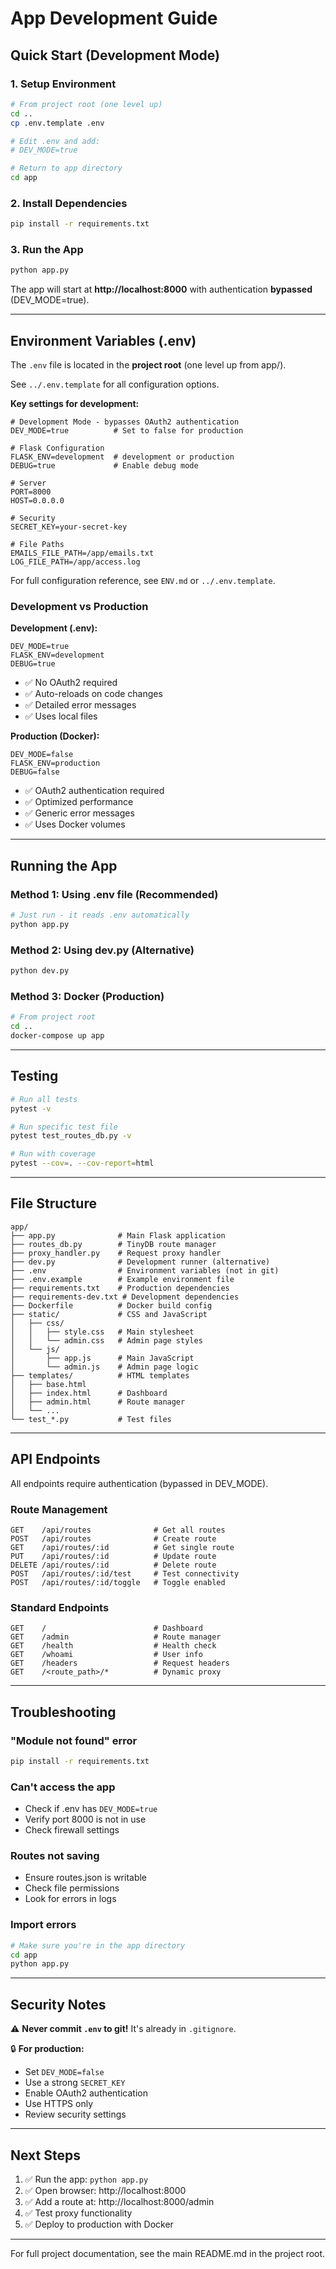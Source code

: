 # App Development Guide

## Quick Start (Development Mode)

### 1. Setup Environment

```bash
# From project root (one level up)
cd ..
cp .env.template .env

# Edit .env and add:
# DEV_MODE=true

# Return to app directory
cd app
```

### 2. Install Dependencies

```bash
pip install -r requirements.txt
```

### 3. Run the App

```bash
python app.py
```

The app will start at **http://localhost:8000** with authentication **bypassed** (DEV_MODE=true).

---

## Environment Variables (.env)

The `.env` file is located in the **project root** (one level up from app/).

See `../.env.template` for all configuration options.

**Key settings for development:**

```env
# Development Mode - bypasses OAuth2 authentication
DEV_MODE=true          # Set to false for production

# Flask Configuration
FLASK_ENV=development  # development or production
DEBUG=true             # Enable debug mode

# Server
PORT=8000
HOST=0.0.0.0

# Security
SECRET_KEY=your-secret-key

# File Paths
EMAILS_FILE_PATH=/app/emails.txt
LOG_FILE_PATH=/app/access.log
```

For full configuration reference, see `ENV.md` or `../.env.template`.

### Development vs Production

**Development (.env):**
```env
DEV_MODE=true
FLASK_ENV=development
DEBUG=true
```
- ✅ No OAuth2 required
- ✅ Auto-reloads on code changes
- ✅ Detailed error messages
- ✅ Uses local files

**Production (Docker):**
```env
DEV_MODE=false
FLASK_ENV=production
DEBUG=false
```
- ✅ OAuth2 authentication required
- ✅ Optimized performance
- ✅ Generic error messages
- ✅ Uses Docker volumes

---

## Running the App

### Method 1: Using .env file (Recommended)

```bash
# Just run - it reads .env automatically
python app.py
```

### Method 2: Using dev.py (Alternative)

```bash
python dev.py
```

### Method 3: Docker (Production)

```bash
# From project root
cd ..
docker-compose up app
```

---

## Testing

```bash
# Run all tests
pytest -v

# Run specific test file
pytest test_routes_db.py -v

# Run with coverage
pytest --cov=. --cov-report=html
```

---

## File Structure

```
app/
├── app.py              # Main Flask application
├── routes_db.py        # TinyDB route manager
├── proxy_handler.py    # Request proxy handler
├── dev.py              # Development runner (alternative)
├── .env                # Environment variables (not in git)
├── .env.example        # Example environment file
├── requirements.txt    # Production dependencies
├── requirements-dev.txt # Development dependencies
├── Dockerfile          # Docker build config
├── static/             # CSS and JavaScript
│   ├── css/
│   │   ├── style.css   # Main stylesheet
│   │   └── admin.css   # Admin page styles
│   └── js/
│       ├── app.js      # Main JavaScript
│       └── admin.js    # Admin page logic
├── templates/          # HTML templates
│   ├── base.html
│   ├── index.html      # Dashboard
│   ├── admin.html      # Route manager
│   └── ...
└── test_*.py           # Test files
```

---

## API Endpoints

All endpoints require authentication (bypassed in DEV_MODE).

### Route Management
```
GET    /api/routes              # Get all routes
POST   /api/routes              # Create route
GET    /api/routes/:id          # Get single route
PUT    /api/routes/:id          # Update route
DELETE /api/routes/:id          # Delete route
POST   /api/routes/:id/test     # Test connectivity
POST   /api/routes/:id/toggle   # Toggle enabled
```

### Standard Endpoints
```
GET    /                        # Dashboard
GET    /admin                   # Route manager
GET    /health                  # Health check
GET    /whoami                  # User info
GET    /headers                 # Request headers
GET    /<route_path>/*          # Dynamic proxy
```

---

## Troubleshooting

### "Module not found" error
```bash
pip install -r requirements.txt
```

### Can't access the app
- Check if .env has `DEV_MODE=true`
- Verify port 8000 is not in use
- Check firewall settings

### Routes not saving
- Ensure routes.json is writable
- Check file permissions
- Look for errors in logs

### Import errors
```bash
# Make sure you're in the app directory
cd app
python app.py
```

---

## Security Notes

⚠️ **Never commit `.env` to git!** It's already in `.gitignore`.

🔒 **For production:**
- Set `DEV_MODE=false`
- Use a strong `SECRET_KEY`
- Enable OAuth2 authentication
- Use HTTPS only
- Review security settings

---

## Next Steps

1. ✅ Run the app: `python app.py`
2. ✅ Open browser: http://localhost:8000
3. ✅ Add a route at: http://localhost:8000/admin
4. ✅ Test proxy functionality
5. ✅ Deploy to production with Docker

---

For full project documentation, see the main README.md in the project root.

